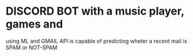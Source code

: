# DISCORD BOT with a music player, games and 
using ML and GMAIL API is capable of predicting wheter a recent mail is SPAM or NOT-SPAM 
